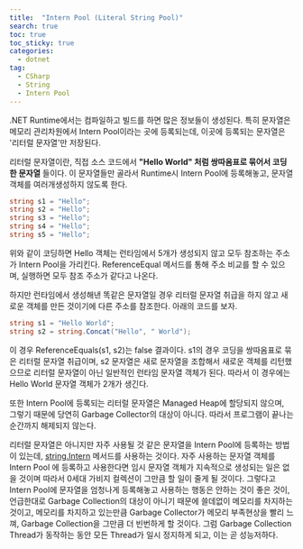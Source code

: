 ```yaml
---
title:  "Intern Pool (Literal String Pool)"
search: true
toc: true
toc_sticky: true
categories: 
  - dotnet
tag:
  - CSharp
  - String
  - Intern Pool
---
```


.NET Runtime에서는 컴파일하고 빌드를 하면 많은 정보들이 생성된다. 특히 문자열은 메모리 관리차원에서 Intern Pool이라는 곳에 등록되는데, 이곳에 등록되는 문자열은 '리터럴 문자열'만 저장된다.

리터럴 문자열이란, 직접 소스 코드에서 __"Hello World" 처럼 쌍따옴표로 묶어서 코딩한 문자열__ 들이다. 이 문자열들만 골라서 Runtime시 Intern Pool에 등록해놓고, 문자열 객체를 여러개생성하지 않도록 한다. 

```cs
string s1 = "Hello";
string s2 = "Hello";
string s3 = "Hello";
string s4 = "Hello";
string s5 = "Hello";
```
위와 같이 코딩하면 Hello 객체는 런타임에서 5개가 생성되지 않고 모두 참조하는 주소가 Intern Pool을 가리킨다. ReferenceEqual 메서드를 통해 주소 비교를 할 수 있으며, 실행하면 모두 참조 주소가 같다고 나온다.

하지만 런타임에서 생성해낸 똑같은 문자열일 경우 리터럴 문자열 취급을 하지 않고 새로운 객체를 만든 것이기에 다른 주소를 참조한다. 아래의 코드를 보자.

```cs
string s1 = "Hello World";
string s2 = string.Concat("Hello", " World");
```
이 경우 ReferenceEquals(s1, s2)는 false 결과이다. s1의 경우 코딩을 쌍따옴표로 묶은 리터럴 문자열 취급이며, s2 문자열은 새로 문자열을 조합해서 새로운 객체를 리턴했으므로 리터럴 문자열이 아닌 일반적인 런타임 문자열 객체가 된다. 따라서 이 경우에는 Hello World 문자열 객체가 2개가 생긴다.

또한 Intern Pool에 등록되는 리터럴 문자열은 Managed Heap에 할당되지 않으며, 그렇기 때문에 당연히 Garbage Collector의 대상이 아니다. 따라서 프로그램이 끝나는 순간까지 해제되지 않는다.

리터럴 문자열은 아니지만 자주 사용될 것 같은 문자열을 Intern Pool에 등록하는 방법이 있는데, [string.Intern](https://docs.microsoft.com/ko-kr/dotnet/api/system.string.intern?view=net-5.0) 메서드를 사용하는 것이다. 자주 사용하는 문자열 객체를 Intern Pool 에 등록하고 사용한다면 임시 문자열 객체가 지속적으로 생성되는 일은 없을 것이며 따라서 0세대 가비지 컬렉션이 그만큼 할 일이 줄게 될 것이다. 그렇다고 Intern Pool에 문자열을 엄청나게 등록해놓고 사용하는 행동은 안하는 것이 좋은 것이, 언급한대로 Garbage Collection의 대상이 아니기 때문에 쓸데없이 메모리를 차지하는 것이고, 메모리를 차지하고 있는만큼 Garbage Collector가 메모리 부족현상을 빨리 느껴, Garbage Collection을 그만큼 더 빈번하게 할 것이다. 그럼 Garbage Collection Thread가 동작하는 동안 모든 Thread가 일시 정지하게 되고, 이는 곧 성능저하다.